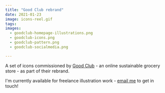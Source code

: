 ```yaml
---
title: "Good Club rebrand"
date: 2021-01-23
image: icons-reel.gif
tags:
images:
  - goodclub-homepage-illustrations.png
  - goodclub-icons.png
  - goodclub-pattern.png
  - goodclub-socialmedia.png

---
```


A set of icons commissioned by [Good Club](https://www.goodclub.co.uk/) - an online sustainable grocery store - as part of their rebrand.

I'm currently available for freelance illustration work - [email me](mailto:vicky.hughes@hotmail.com) to get in touch!